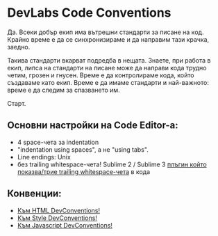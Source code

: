 # DevLabs Code Conventions

Да. Всеки добър екип има вътрешни стандарти за писане на код.
Крайно време е да се синхронизираме и да направим тази крачка, заедно.

Такива стандарти вкарват подредба в нещата. Знаете, при работа в екип, липса на стандарти на писане може да направи кода трудно четим, грозен и гнусен. Време е да контролираме кода, който създаваме като екип. Време е да имаме стандарти и най-важното: време е да следим за спазването им.

Старт.

## Основни настройки на Code Editor-а:
- 4 space-чета за indentation
- "indentation using spaces", а не "using tabs".
- Line endings: Unix
- без trailing whitespace-чета! Sublime 2 / Sublime 3 [плъгин който показва/трие trailing whitespace-чета](http://github.com/SublimeText/TrailingSpaces) в кода

## Конвенции:
- [Към HTML DevConventions!](HTML.md)
- [Към Style DevConventions!](style.md)
- [Към Javascript DevConventions!](javascript.md)